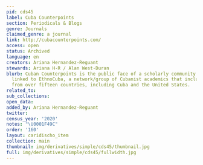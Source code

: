 ```yaml
---
pid: cds45
label: Cuba Counterpoints
section: Periodicals & Blogs
genre: Journals
claimed_genre: a journal
link: http://cubacounterpoints.com/
access: open
status: Archived
language: en
creators: Ariana Hernandez-Reguant
stewards: Ariana H-R / Alan West-Duran
blurb: Cuban Counterpoints is the public face of a scholarly community. It is a project
  linked to EthnoCuba, a network/group of Cubanist academics that includes residents
  from over fifteen countries, including Cuba and the United States.
related_to:
sub_collections:
open_data:
added_by: Ariana Hernandez-Reguant
twitter:
census_year: '2020'
notes: "\U0001F49C"
order: '160'
layout: caridischo_item
collection: main
thumbnail: img/derivatives/simple/cds45/thumbnail.jpg
full: img/derivatives/simple/cds45/fullwidth.jpg
---
```

